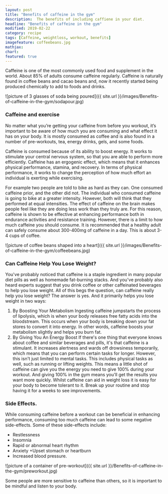 ```yaml
---
layout: post
title: "Benefits of caffeine in the gym"
description:  The benefits of including caffiene in your diet.
headline: "Benefits of caffeine in the gym"
modified: 2019-02-22
category: recipe
tags: [Caffeine, weightloss, workout, benefits]
imagefeature: coffeebeans.jpg
mathjax: 
chart:
featured: true
---
```

<style>

	

		.post-template .notepad-post-content > div:not(.notepad-post-title) p:first-child {

			    font-size: 1rem;
		
		}

		.notepad-post-title h1{

        	color: #e51843!important;
    	}

</style>

Caffeine is one of the most commonly used food and supplement in the world. About 85% of adults consume caffeine regularly. Caffeine is naturally found in coffee beans and cacao beans and, now it recently started being produced chemically to add to foods and drinks. 

![picture of 3 glasses of soda being poured]({{ site.url }}/images/Benefits-of-caffeine-in-the-gym/sodapour.jpg)


### Caffeine and exercise


No matter what you’re getting your caffeine from before you workout, it’s important to be aware of how much you are consuming and what effect it has on your body. It is mostly consumed as coffee and is also found in a number of pre-workouts, tea, energy drinks, gels, and some foods.

Caffeine is consumed because of its ability to boost energy. It works to stimulate your central nervous system, so that you are able to perform more efficiently. Caffeine has an ergogenic effect, which means that it enhances physical performance, stamina, and recovery. In terms of physical performance, it works to change the perception of how much effort an individual is exerting while exercising.

 For example two people are told to bike as hard as they can. One consumed caffeine prior, and the other did not. The individual who consumed caffeine is going to bike at a greater intensity. However, both will think that they performed at equal intensities. The effect of caffeine on the brain makes people feel like they are doing less work than they truly are. 
For this reason, caffeine is shown to be effective at enhancing performance both in endurance activities and resistance training. 
However, there is a limit to how much caffeine you should consume.
It is recommended that a healthy adult can safely consume about 300-400mg of caffeine in a day. This is about 3-4 cups of coffee. 


![picture of coffee beans shaped into a heart]({{ site.url }}/images/Benefits-of-caffeine-in-the-gym/coffeebeans.jpg)


### Can Caffeine Help You Lose Weight?

You've probably noticed that caffeine is a staple ingredient in many popular diet pills as well as homemade fat-burning stacks. And you've probably also heard experts suggest that you drink coffee or other caffeinated beverages to help you lose weight. All of this begs the question, can caffeine really help you lose weight?
The answer is yes. And it primarily helps you lose weight in two ways:
1. By Boosting Your Metabolism
Ingesting caffeine jumpstarts the process of lipolysis, which is when your body releases free fatty acids into the bloodstream. This occurs when your body is breaking down your fat stores to convert it into energy. In other words, caffeine boosts your metabolism slightly and helps you burn fat.
2. By Giving You An Energy Boost
If there's one thing that everyone knows about coffee and similar beverages and pills, it's that caffeine is a stimulant. It increases alertness and wards off drowsiness temporarily, which means that you can perform certain tasks for longer.
However, this isn't just limited to mental tasks. This includes physical tasks as well, such as running or lifting weights. This means a little shot of caffeine can give you the energy you need to give 100% during your workout. And giving 100% in the gym means you'll get the results you want more quickly.
Whilst caffeine can aid in weight loss it is easy for your body to become tolerant to it. Break up your routine and stop having it for a weeks to see improvements.
### Side Effects.
While consuming caffeine before a workout can be beneficial in enhancing performance, consuming too much caffeine can lead to some negative side-effects. Some of these side-effects include:
+ Restlessness 
+ Insomnia
+ Rapid or abnormal heart rhythm
+ Anxiety
+Upset stomach or heartburn
+ Increased blood pressure. 


![picture of a container of pre-workout]({{ site.url }}/Benefits-of-caffeine-in-the-gym/preworkout.jpg)

Some people are more sensitive to caffeine than others, so it is important to be mindful and listen to your body.






